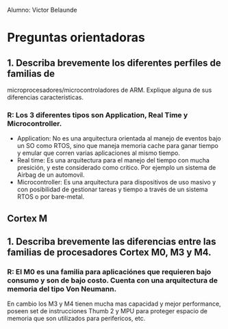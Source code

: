 Alumno: Victor Belaunde

# Preguntas orientadoras

## 1. Describa brevemente los diferentes perfiles de familias de
microprocesadores/microcontroladores de ARM. Explique alguna de sus diferencias
características.
### R: Los 3 diferentes tipos son Application, Real Time y Microcontroller.
- Application: No es una arquitectura orientada al manejo de eventos bajo un SO como RTOS, sino que maneja memoria cache para ganar tiempo y emular que corren varias aplicaciones al mismo tiempo.
- Real time: Es una arquitectura para el manejo del tiempo con mucha presición, y este considerado como critico. Por ejemplo un sistema de Airbag de un automovil.
- Microcontroller: Es una arquitectura para dispositivos de uso masivo y con posibilidad de gestionar tareas y tiempo a través de un sistema RTOS o por bare-metal. 

## Cortex M

## 1. Describa brevemente las diferencias entre las familias de procesadores Cortex M0, M3 y M4.
### R: El M0 es una familia para aplicaciónes que requieren bajo consumo y son de bajo costo. Cuenta con una arquitectura de memoria del tipo Von Neumann. 
En cambio los M3 y M4 tienen mucha mas capacidad y mejor performance, poseen set de instrucciones Thumb 2 y MPU para proteger espacio de memoria que son utilizados para perifericos, etc.

